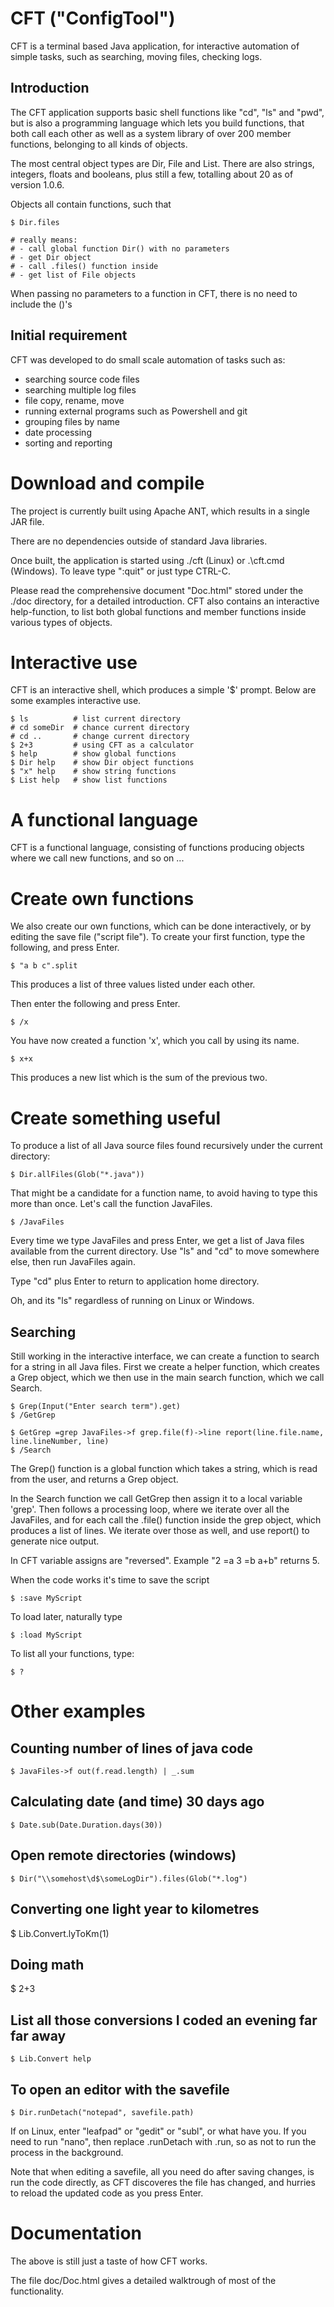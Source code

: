 # CFT ("ConfigTool")

CFT is a terminal based Java application, for interactive automation of simple
tasks, such as searching, moving files, checking logs. 

## Introduction

The CFT application supports basic shell functions like "cd", "ls" and "pwd", 
but is also a programming language which lets you build functions, that
both call each other as well as a system library of over 200 member functions,
belonging to all kinds of objects.

The most central object types are Dir, File and List. There are also strings, integers,
floats and booleans, plus still a few, totalling about 20 as of version 1.0.6. 

Objects all contain functions, such that

```
$ Dir.files

# really means: 
# - call global function Dir() with no parameters
# - get Dir object
# - call .files() function inside 
# - get list of File objects
```

When passing no parameters to a function in CFT, there is no need to include the ()'s


## Initial requirement

CFT was developed to do small scale automation of tasks such as:

- searching source code files
- searching multiple log files
- file copy, rename, move
- running external programs such as Powershell and git
- grouping files by name
- date processing
- sorting and reporting


# Download and compile

The project is currently built using Apache ANT, which results in a single JAR file.

There are no dependencies outside of standard Java libraries.

Once built, the application is started using ./cft (Linux) or .\cft.cmd (Windows). To leave
type ":quit" or just type CTRL-C.

Please read the comprehensive document "Doc.html" stored under the ./doc directory, for
a detailed introduction. CFT also contains an interactive help-function, to list both
global functions and member functions inside various types of objects. 



# Interactive use

CFT is an interactive shell, which
produces a simple '$' prompt. Below are some examples interactive use.
```
$ ls          # list current directory
# cd someDir  # chance current directory
# cd ..       # change current directory
$ 2+3         # using CFT as a calculator
$ help        # show global functions
$ Dir help    # show Dir object functions
$ "x" help    # show string functions
$ List help   # show list functions
```

# A functional language

CFT is a functional language, consisting of functions producing objects where we call
new functions, and so on ...

# Create own functions

We also create our own functions, which can be done interactively, or by editing
the save file ("script file"). To create your first function, type the following, and press
Enter.

```
$ "a b c".split
```

This produces a list of three values listed under each other. 

Then enter the following and press Enter.

```
$ /x
```

You have now created a function 'x', which you call by using its name. 

```
$ x+x
```

This produces a new list which is the sum of the previous two. 

# Create something useful

To produce a list of all Java source files found recursively under the current directory:

```
$ Dir.allFiles(Glob("*.java"))
```

That might be a candidate for a function name, to avoid having to type this more than once.
Let's call the function JavaFiles.

```
$ /JavaFiles
```

Every time we type JavaFiles and press Enter, we get a list of Java files
available from the current directory. Use "ls" and "cd" to move somewhere else,
then run JavaFiles again.

Type "cd" plus Enter to return to application home directory.

Oh, and its "ls" regardless of running on Linux or Windows. 

## Searching

Still working in the interactive interface, we can create a function to search for
a string in all Java files. First we create a helper function, which creates a Grep
object, which we then use in the main search function, which we call Search.

```
$ Grep(Input("Enter search term").get)
$ /GetGrep

$ GetGrep =grep JavaFiles->f grep.file(f)->line report(line.file.name, line.lineNumber, line)
$ /Search
```

The Grep() function is a global function which takes a string, which is read from the user,
and returns a Grep object. 

In the Search function we call GetGrep then assign it to a local variable 'grep'. Then 
follows a processing loop, where we iterate over all the JavaFiles, and for each call
the .file() function inside the grep object, which produces a list of lines. We iterate
over those as well, and use report() to generate nice output.

In CFT variable assigns are "reversed". Example "2 =a 3 =b a+b" returns 5.

When the code works it's time to save the script

```
$ :save MyScript
```

To load later, naturally type

```
$ :load MyScript
```

To list all your functions, type:

```
$ ?
```


# Other examples

## Counting number of lines of java code

```
$ JavaFiles->f out(f.read.length) | _.sum
```

## Calculating date (and time) 30 days ago

```
$ Date.sub(Date.Duration.days(30))
```

## Open remote directories (windows)

```
$ Dir("\\somehost\d$\someLogDir").files(Glob("*.log")

```

## Converting one light year to kilometres

$ Lib.Convert.lyToKm(1)

## Doing math

$ 2+3

## List all those conversions I coded an evening far far away

```
$ Lib.Convert help
```

## To open an editor with the savefile

```
$ Dir.runDetach("notepad", savefile.path)
```
If on Linux, enter "leafpad" or "gedit" or "subl", or what have you. If you need to run "nano",
then replace .runDetach with .run, so as not to run the process in the background.

Note that when editing a savefile, all you need do after saving changes, is run the code
directly, as CFT discoveres the file has changed, and hurries to reload the updated code as you press
Enter.


# Documentation

The above is still just a taste of how CFT works. 

The file doc/Doc.html gives a detailed walktrough of most of the functionality.





